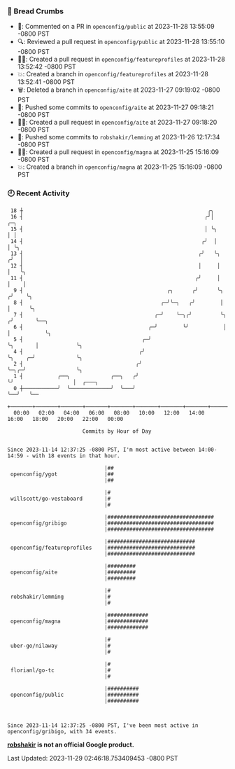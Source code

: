 ### 🍞 Bread Crumbs

 * 💬: Commented on a PR in  `openconfig/public` at 2023-11-28 13:55:09 -0800 PST
 * 🔍: Reviewed a pull request in  `openconfig/public` at 2023-11-28 13:55:10 -0800 PST
 * ✍🏼: Created a pull request in `openconfig/featureprofiles` at 2023-11-28 13:52:42 -0800 PST
 * 💥: Created a branch in `openconfig/featureprofiles` at 2023-11-28 13:52:41 -0800 PST
 * 🗑: Deleted a branch in `openconfig/aite` at 2023-11-27 09:19:02 -0800 PST
 * 🚢: Pushed some commits to `openconfig/aite` at 2023-11-27 09:18:21 -0800 PST
 * ✍🏼: Created a pull request in `openconfig/aite` at 2023-11-27 09:18:20 -0800 PST
 * 🚢: Pushed some commits to `robshakir/lemming` at 2023-11-26 12:17:34 -0800 PST
 * ✍🏼: Created a pull request in `openconfig/magna` at 2023-11-25 15:16:09 -0800 PST
 * 💥: Created a branch in `openconfig/magna` at 2023-11-25 15:16:09 -0800 PST

### 🕘 Recent Activity
```
 18 ┼                                                           ╭╮
 16 ┤                                                          ╭╯│               ╭─╮
 15 ┤                                                          │ ╰╮              │ │
 14 ┤                                                         ╭╯  │              │ ╰╮
 13 ┤                                                        ╭╯   ╰╮            ╭╯  │
 12 ┤                                                        │     │            │   ╰╮
 11 ┤                                                       ╭╯     │            │    │
  9 ┤                                              ╭╮      ╭╯      ╰╮          ╭╯    ╰╮
  8 ┤                                            ╭─╯╰─╮   ╭╯        │          │      ╰╮
  7 ┤                                          ╭─╯    ╰─╮╭╯         ╰╮        ╭╯       ╰──╮
  6 ┤                                        ╭─╯        ╰╯           │        │           ╰╮
  5 ┤                                      ╭─╯                       ╰╮       │            ╰╮
  4 ┤                                     ╭╯                          ╰╮    ╭─╯             ╰╮
  2 ┤                                    ╭╯                            ╰─╮╭─╯                ╰╮
  1 ┤           ╭──╮             ╭──╮   ╭╯                               ╰╯                   │  ╭───╮
  0 ┼───────────╯  ╰─────────────╯  ╰───╯                                                     ╰──╯   ╰──
    +───────+───────+───────+───────+───────+───────+───────+───────+───────+───────+───────+───────+────
  00:00   02:00   04:00   06:00   08:00   10:00   12:00   14:00   16:00   18:00   20:00   22:00   00:00   

						Commits by Hour of Day


Since 2023-11-14 12:37:25 -0800 PST, I'm most active between 14:00-14:59 - with 18 events in that hour.

```



```
                               |##
 openconfig/ygot               |##
                               |##

                               |#
 willscott/go-vestaboard       |#
                               |#

                               |##################################
 openconfig/gribigo            |##################################
                               |##################################

                               |############################
 openconfig/featureprofiles    |############################
                               |############################

                               |#########
 openconfig/aite               |#########
                               |#########

                               |#
 robshakir/lemming             |#
                               |#

                               |#############
 openconfig/magna              |#############
                               |#############

                               |#
 uber-go/nilaway               |#
                               |#

                               |#
 florianl/go-tc                |#
                               |#

                               |##########
 openconfig/public             |##########
                               |##########



Since 2023-11-14 12:37:25 -0800 PST, I've been most active in openconfig/gribigo, with 34 events.

```
**[robshakir](mailto:robjs@google.com) is not an official Google product.**  


Last Updated: 2023-11-29 02:46:18.753409453 -0800 PST
